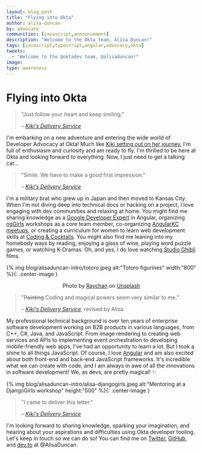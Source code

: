 ```yaml
---
layout: blog_post
title: "Flying into Okta"
author: alisa-duncan
by: advocate
communities: [javascript,announcement]
description: "Welcome to the Okta team, Alisa Duncan!"
tags: [javascript,typescript,angular,advocacy,okta]
tweets:
  - "Welcome to the @oktadev team, @alisaduncan!"
image:
type: awareness
---
```


# Flying into Okta
  
> "Just follow your heart and keep smiling."
>
> – <cite>[Kiki's Delivery Service](https://www.ghibli.jp/works/majo/)</cite>

I'm embarking on a new adventure and entering the wide world of Developer Advocacy at Okta! Much like [Kiki setting out on her journey](https://en.wikipedia.org/wiki/Kiki%27s_Delivery_Service#Plot), I'm full of enthusiasm and curiosity and am ready to fly. I'm thrilled to be here at Okta and looking forward to everything. Now, I just need to get a talking cat...

> "Smile. We have to make a good first impression."
>
> – <cite>[Kiki's Delivery Service](https://www.ghibli.jp/works/majo/)</cite>
 
I'm a military brat who grew up in Japan and then moved to Kansas City. When I'm not diving deep into technical docs or hacking on a project, I love engaging with dev communities and relaxing at home. You might find me sharing knowledge as a [Google Developer Expert](https://developers.google.com/community/experts) in Angular, organizing [ngGirls](https://www.ng-girls.org/) workshops as a core team member, co-organizing [AngularKC meetups](https://www.meetup.com/angularkc/), or creating a curriculum for women to learn web development skills at [Coding & Cocktails](https://codingandcocktails.kcwomenintech.org/). You might also find me leaning into my homebody ways by reading, enjoying a glass of wine, playing word puzzle games, or watching K-Dramas. Oh, and yes, I do love watching [Studio Ghibli](https://www.ghibli.jp/) films. 

{% img blog/alisaduncan-intro/totoro.jpeg alt:"Totoro figurines" width:"800" %}{: .center-image }

<p style="text-align:center">Photo by <a href="https://unsplash.com/@wx1993">Raychan</a> on <a href="https://unsplash.com">Unsplash</a></p>

> "~~Painting~~ Coding and magical powers seem very similar to me."
> 
> – <cite>[Kiki's Delivery Service](https://www.ghibli.jp/works/majo/)</cite>, revised by Alisa

My professional technical background is over ten years of enterprise software development working on B2B products in various languages, from C++, C#, Java, and JavaScript. From image rendering to creating web services and APIs to implementing event orchestration to developing mobile-friendly web apps, I've had an opportunity to learn a lot. But I took a shine to all things JavaScript. Of course, I love [Angular](https://angular.io) and am also excited about both front-end and back-end JavaScript frameworks. It's incredible what we can create with code, and I am always in awe of all the innovations in software development! We, as devs, are pretty magical! ✨

{% img blog/alisaduncan-intro/alisa-djangogirls.jpeg alt:"Mentoring at a DjangoGirls workshop" height:"500" %}{: .center-image }

> "I came to deliver this letter."
> 
> – <cite>[Kiki's Delivery Service](https://www.ghibli.jp/works/majo/)</cite>
  
I'm looking forward to sharing knowledge, sparking your imagination, and hearing about your aspirations and difficulties using Okta developer tooling. Let's keep in touch so we can do so! You can find me on [Twitter](https://twitter.com/alisaduncan), [GitHub](https://github.com/alisaduncan), and [dev.to](https://dev.to/alisaduncan) at @AlisaDuncan.
